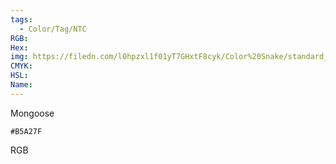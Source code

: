 ```yaml
---
tags:
  - Color/Tag/NTC
RGB:
Hex:
img: https://filedn.com/l0hpzxl1f01yT7GHxtF8cyk/Color%20Snake/standard_csv_to_svg//B5A27F.svg
CMYK:
HSL:
Name:
---
```

Mongoose
```palette
#B5A27F
```
RGB
